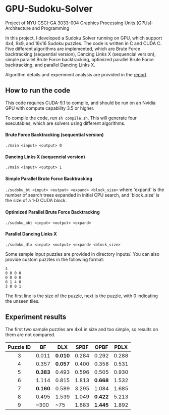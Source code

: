 # GPU-Sudoku-Solver
Project of NYU CSCI-GA 3033-004 Graphics Processing Units (GPUs): Architecture and Programming

In this project, I developed a Sudoku Solver running on GPU, which support 4x4, 9x9, and 16x16 Sudoku puzzles. The code is written in C and CUDA C.
Five different algorithms are implemented, which are Brute Force backtracking (sequential version), Dancing Links X (sequencial version), simple parallel Brute Force backtracking, optimized parallel Brute Force backtracking, and parallel Dancing Links X.

Algorithm details and experiment analysis are provided in the [report](report_sudoku.pdf).

## How to run the code
This code requires CUDA-9.1 to compile, and should be run on an Nvidia GPU with compute capability 3.5 or higher.

To compile the code, run `sh compile.sh`. This will generate four executables, which are solvers using different algorithms.

#### Brute Force Backtracking (sequential version)
`./main <input> <output> 0`

#### Dancing Links X (sequencial version)
`./main <input> <output> 1`

#### Simple Parallel Brute Force Backtracking
`./sudoku_bt <input> <output> <expand> <block_size>`
where 'expand' is the number of search trees expanded in initial CPU search, and 'block_size' is the size of a 1-D CUDA block.

#### Optimized Parallel Brute Force Backtracking
`./sudoku_obt <input> <output> <expand>`

#### Parallel Dancing Links X
`./sudoku_dlx <input> <output> <expand> <block_size>`

Some sample input puzzles are provided in directory inputs/. You can also provide custom puzzles in the following format:
```
4
0 0 0 0 
0 0 0 0 
0 1 4 0 
3 0 0 1 
```
The first line is the size of the puzzle, next is the puzzle, with 0 indicating the unseen tiles.

## Experiment results
The first two sample puzzles are 4x4 in size and too simple, so results on them are not compared.

| Puzzle ID | BF             | DLX       | SPBF    | OPBF      | PDLX   |
|:---------:|----------------|-----------|---------|-----------|--------|
|     3     | 0.011          | **0.010** | 0.284   | 0.292     | 0.288  |
|     4     | 0.357          | **0.057** | 0.400   | 0.358     | 0.531  |
|     5     | **0.383**      | 0.493     | 0.596   | 0.505     | 0.930  |
|     6     | 1.114          | 0.815     | 1.813   | **0.668** | 1.532  |
|     7     | **0.160**      | 0.589     | 3.295   | 1.084     | 1.685  |
|     8     | 0.495          | 1.539     | 1.049   | **0.422** | 5.213  |
|     9     | ~300           | ~75       | 1.683   | **1.445** | 1.892  |